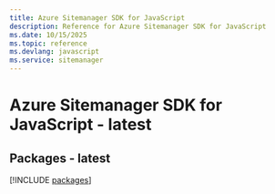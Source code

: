 ```yaml
---
title: Azure Sitemanager SDK for JavaScript
description: Reference for Azure Sitemanager SDK for JavaScript
ms.date: 10/15/2025
ms.topic: reference
ms.devlang: javascript
ms.service: sitemanager
---
```

# Azure Sitemanager SDK for JavaScript - latest
## Packages - latest
[!INCLUDE [packages](sitemanager-index.md)]